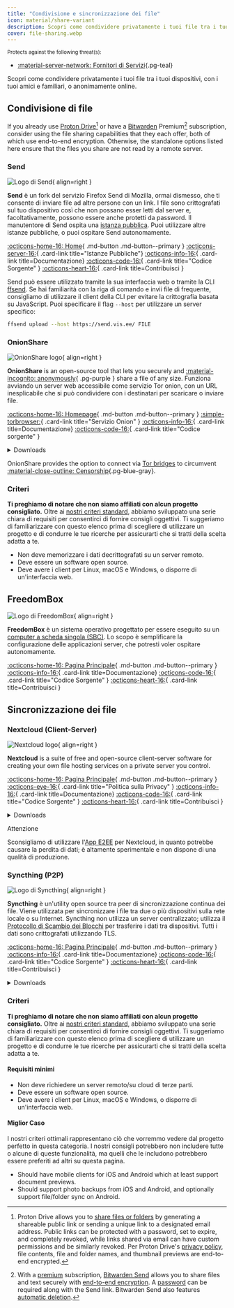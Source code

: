 ```yaml
---
title: "Condivisione e sincronizzazione dei file"
icon: material/share-variant
description: Scopri come condividere privatamente i tuoi file tra i tuoi dispositivi, con i tuoi amici e familiari, o anonimamente online.
cover: file-sharing.webp
---
```


<small>Protects against the following threat(s):</small>

- [:material-server-network: Fornitori di Servizi](basics/common-threats.md#privacy-from-service-providers ""){.pg-teal}

Scopri come condividere privatamente i tuoi file tra i tuoi dispositivi, con i tuoi amici e familiari, o anonimamente online.

## Condivisione di file

If you already use [Proton Drive](cloud.md#proton-drive)[^1] or have a [Bitwarden](passwords.md#bitwarden) Premium[^2] subscription, consider using the file sharing capabilities that they each offer, both of which use end-to-end encryption. Otherwise, the standalone options listed here ensure that the files you share are not read by a remote server.

### Send

<div class="admonition recommendation" markdown>

![Logo di Send](assets/img/file-sharing-sync/send.svg){ align=right }

**Send** è un fork del servizio Firefox Send di Mozilla, ormai dismesso, che ti consente di inviare file ad altre persone con un link. I file sono crittografati sul tuo dispositivo così che non possano esser letti dal server e, facoltativamente, possono essere anche protetti da password. Il manutentore di Send ospita una [istanza pubblica](https://send.vis.ee). Puoi utilizzare altre istanze pubbliche, o puoi ospitare Send autonomamente.

[:octicons-home-16: Home](https://send.vis.ee){ .md-button .md-button--primary }
[:octicons-server-16:](https://github.com/timvisee/send-instances){ .card-link title="Istanze Pubbliche"}
[:octicons-info-16:](https://github.com/timvisee/send#readme){ .card-link title=Documentazione}
[:octicons-code-16:](https://github.com/timvisee/send){ .card-link title="Codice Sorgente" }
[:octicons-heart-16:](https://github.com/sponsors/timvisee){ .card-link title=Contribuisci }

</details>

</div>

Send può essere utilizzato tramite la sua interfaccia web o tramite la CLI [ffsend](https://github.com/timvisee/ffsend). Se hai familiarità con la riga di comando e invii file di frequente, consigliamo di utilizzare il client della CLI per evitare la crittografia basata su JavaScript. Puoi specificare il flag `--host` per utilizzare un server specifico:

```bash
ffsend upload --host https://send.vis.ee/ FILE
```

### OnionShare

<div class="admonition recommendation" markdown>

![OnionShare logo](assets/img/file-sharing-sync/onionshare.svg){ align=right }

**OnionShare** is an open-source tool that lets you securely and [:material-incognito: anonymously](basics/common-threats.md#anonymity-vs-privacy){ .pg-purple } share a file of any size. Funziona avviando un server web accessibile come servizio Tor onion, con un URL inesplicabile che si può condividere con i destinatari per scaricare o inviare file.

[:octicons-home-16: Homepage](https://onionshare.org){ .md-button .md-button--primary }
[:simple-torbrowser:](http://lldan5gahapx5k7iafb3s4ikijc4ni7gx5iywdflkba5y2ezyg6sjgyd.onion){ .card-link title="Servizio Onion" }
[:octicons-info-16:](https://docs.onionshare.org){ .card-link title=Documentazione}
[:octicons-code-16:](https://github.com/onionshare/onionshare){ .card-link title="Codice sorgente" }

<details class="downloads" markdown>
<summary>Downloads</summary>

- [:fontawesome-brands-windows: Windows](https://onionshare.org/#download)
- [:simple-apple: macOS](https://onionshare.org/#download)
- [:simple-linux: Linux](https://onionshare.org/#download)
- [:simple-flathub: Flathub](https://flathub.org/apps/org.onionshare.OnionShare)

</details>

</div>

OnionShare provides the option to connect via [Tor bridges](https://docs.onionshare.org/2.6.2/en/tor.html#automatic-censorship-circumvention) to circumvent [:material-close-outline: Censorship](basics/common-threats.md#avoiding-censorship ""){.pg-blue-gray}.

### Criteri

**Ti preghiamo di notare che non siamo affiliati con alcun progetto consigliato.** Oltre ai [nostri criteri standard](about/criteria.md), abbiamo sviluppato una serie chiara di requisiti per consentirci di fornire consigli oggettivi. Ti suggeriamo di familiarizzare con questo elenco prima di scegliere di utilizzare un progetto e di condurre le tue ricerche per assicurarti che si tratti della scelta adatta a te.

- Non deve memorizzare i dati decrittografati su un server remoto.
- Deve essere un software open source.
- Deve avere i client per Linux, macOS e Windows, o disporre di un'interfaccia web.

## FreedomBox

<div class="admonition recommendation" markdown>

![Logo di FreedomBox](assets/img/file-sharing-sync/freedombox.svg){ align=right }

**FreedomBox** è un sistema operativo progettato per essere eseguito su un [computer a scheda singola (SBC)](https://it.wikipedia.org/wiki/Single-board_computer). Lo scopo è semplificare la configurazione delle applicazioni server, che potresti voler ospitare autonomamente.

[:octicons-home-16: Pagina Principale](https://freedombox.org){ .md-button .md-button--primary }
[:octicons-info-16:](https://wiki.debian.org/FreedomBox/Manual){ .card-link title=Documentazione}
[:octicons-code-16:](https://salsa.debian.org/freedombox-team/freedombox){ .card-link title="Codice Sorgente" }
[:octicons-heart-16:](https://freedomboxfoundation.org/donate){ .card-link title=Contribuisci }

</details>

</div>

## Sincronizzazione dei file

### Nextcloud (Client-Server)

<div class="admonition recommendation" markdown>

![Nextcloud logo](assets/img/document-collaboration/nextcloud.svg){ align=right }

**Nextcloud** is a suite of free and open-source client-server software for creating your own file hosting services on a private server you control.

[:octicons-home-16: Pagina Principale](https://nextcloud.com/it/){ .md-button .md-button--primary }
[:octicons-eye-16:](https://nextcloud.com/it/privacy/){ .card-link title="Politica sulla Privacy" }
[:octicons-info-16:](https://nextcloud.com/it/support/){ .card-link title=Documentazione}
[:octicons-code-16:](https://github.com/nextcloud){ .card-link title="Codice Sorgente" }
[:octicons-heart-16:](https://nextcloud.com/it/contribute/){ .card-link title=Contribuisci }

<details class="downloads" markdown>
<summary>Downloads</summary>

- [:simple-googleplay: Google Play](https://play.google.com/store/apps/details?id=com.nextcloud.client)
- [:simple-appstore: App Store](https://apps.apple.com/app/id1125420102)
- [:simple-github: GitHub](https://github.com/nextcloud/android/releases)
- [:fontawesome-brands-windows: Windows](https://nextcloud.com/install/#install-clients)
- [:simple-apple: macOS](https://nextcloud.com/install/#install-clients)
- [:simple-linux: Linux](https://nextcloud.com/install/#install-clients)

</details>

</div>

<div class="admonition danger" markdown>
<p class="admonition-title">Attenzione</p>

Sconsigliamo di utilizzare l'[App E2EE](https://apps.nextcloud.com/apps/end_to_end_encryption) per Nextcloud, in quanto potrebbe causare la perdita di dati; è altamente sperimentale e non dispone di una qualità di produzione.

</div>

### Syncthing (P2P)

<div class="admonition recommendation" markdown>

![Logo di Syncthing](assets/img/file-sharing-sync/syncthing.svg){ align=right }

**Syncthing** è un'utility open source tra peer di sincronizzazione continua dei file. Viene utilizzata per sincronizzare i file tra due o più dispositivi sulla rete locale o su Internet. Syncthing non utilizza un server centralizzato; utilizza il [Protocollo di Scambio dei Blocchi](https://docs.syncthing.net/specs/bep-v1.html#bep-v1) per trasferire i dati tra dispositivi. Tutti i dati sono crittografati utilizzando TLS.

[:octicons-home-16: Pagina Principale](https://syncthing.net){ .md-button .md-button--primary }
[:octicons-info-16:](https://docs.syncthing.net){ .card-link title=Documentazione}
[:octicons-code-16:](https://github.com/syncthing){ .card-link title="Codice Sorgente" }
[:octicons-heart-16:](https://syncthing.net/donations){ .card-link title=Contribuisci }

<details class="downloads" markdown>
<summary>Downloads</summary>

- [:fontawesome-brands-windows: Windows](https://syncthing.net/downloads)
- [:simple-apple: macOS](https://syncthing.net/downloads)
- [:simple-linux: Linux](https://syncthing.net/downloads)
- [:simple-freebsd: FreeBSD](https://syncthing.net/downloads)

</details>

</div>

### Criteri

**Ti preghiamo di notare che non siamo affiliati con alcun progetto consigliato.** Oltre ai [nostri criteri standard](about/criteria.md), abbiamo sviluppato una serie chiara di requisiti per consentirci di fornire consigli oggettivi. Ti suggeriamo di familiarizzare con questo elenco prima di scegliere di utilizzare un progetto e di condurre le tue ricerche per assicurarti che si tratti della scelta adatta a te.

#### Requisiti minimi

- Non deve richiedere un server remoto/su cloud di terze parti.
- Deve essere un software open source.
- Deve avere i client per Linux, macOS e Windows, o disporre di un'interfaccia web.

#### Miglior Caso

I nostri criteri ottimali rappresentano ciò che vorremmo vedere dal progetto perfetto in questa categoria. I nostri consigli potrebbero non includere tutte o alcune di queste funzionalità, ma quelli che le includono potrebbero essere preferiti ad altri su questa pagina.

- Should have mobile clients for iOS and Android which at least support document previews.
- Should support photo backups from iOS and Android, and optionally support file/folder sync on Android.

[^1]: Proton Drive allows you to [share files or folders](https://proton.me/support/drive-shareable-link) by generating a shareable public link or sending a unique link to a designated email address. Public links can be protected with a password, set to expire, and completely revoked, while links shared via email can have custom permissions and be similarly revoked. Per Proton Drive's [privacy policy](https://proton.me/drive/privacy-policy), file contents, file and folder names, and thumbnail previews are end-to-end encrypted.
[^2]: With a [premium](https://bitwarden.com/help/about-bitwarden-plans/#compare-personal-plans) subscription, [Bitwarden Send](https://bitwarden.com/products/send) allows you to share files and text securely with [end-to-end encryption](https://bitwarden.com/help/send-encryption). A [password](https://bitwarden.com/help/send-privacy/#send-passwords) can be required along with the Send link. Bitwarden Send also features [automatic deletion](https://bitwarden.com/help/send-lifespan).
